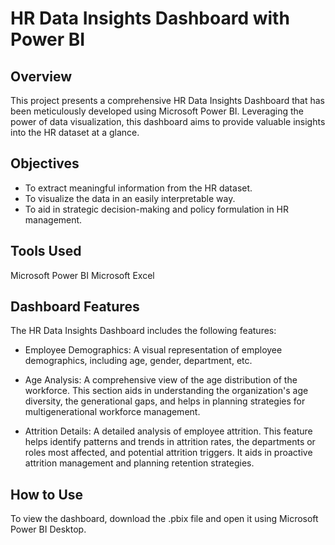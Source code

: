 # HR Data Insights Dashboard with Power BI

## Overview
This project presents a comprehensive HR Data Insights Dashboard that has been meticulously developed using Microsoft Power BI. Leveraging the power of data visualization, this dashboard aims to provide valuable insights into the HR dataset at a glance.

## Objectives
* To extract meaningful information from the HR dataset.
* To visualize the data in an easily interpretable way.
* To aid in strategic decision-making and policy formulation in HR management.

## Tools Used
Microsoft Power BI
Microsoft Excel

## Dashboard Features
The HR Data Insights Dashboard includes the following features:

* Employee Demographics: A visual representation of employee demographics, including age, gender, department, etc.

* Age Analysis: A comprehensive view of the age distribution of the workforce. This section aids in understanding the organization's age diversity, the generational gaps, and helps in planning strategies for multigenerational workforce management.

* Attrition Details: A detailed analysis of employee attrition. This feature helps identify patterns and trends in attrition rates, the departments or roles most affected, and potential attrition triggers. It aids in proactive attrition management and planning retention strategies.

## How to Use
To view the dashboard, download the .pbix file and open it using Microsoft Power BI Desktop.


